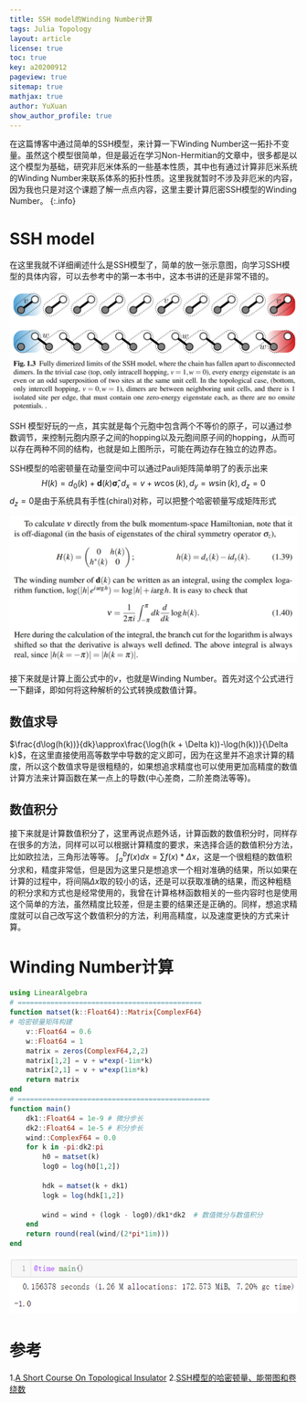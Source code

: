 ```yaml
---
title: SSH model的Winding Number计算
tags: Julia Topology
layout: article
license: true
toc: true
key: a20200912
pageview: true
sitemap: true
mathjax: true
author: YuXuan
show_author_profile: true
---
```

在这篇博客中通过简单的SSH模型，来计算一下Winding Number这一拓扑不变量。虽然这个模型很简单，但是最近在学习Non-Hermitian的文章中，很多都是以这个模型为基础，研究非厄米体系的一些基本性质，其中也有通过计算非厄米系统的Winding Number来联系体系的拓扑性质。这里我就暂时不涉及非厄米的内容，因为我也只是对这个课题了解一点点内容，这里主要计算厄密SSH模型的Winding Number。
{:.info}
<!--more-->
# SSH model
在这里我就不详细阐述什么是SSH模型了，简单的放一张示意图，向学习SSH模型的具体内容，可以去参考中的第一本书中，这本书讲的还是非常不错的。

![png](/assets/images/research/ssh.png)

SSH 模型好玩的一点，其实就是每个元胞中包含两个不等价的原子，可以通过参数调节，来控制元胞内原子之间的hopping以及元胞间原子间的hopping，从而可以存在两种不同的结构，也就是如上图所示，可能在两边存在独立的边界态。

SSH模型的哈密顿量在动量空间中可以通过Pauli矩阵简单明了的表示出来
$$H(k)=d_0(k)+\mathbf{d}(k)\mathbf{\hat{\sigma}},d_x=v+w\cos(k),d_y=w\sin(k),d_z=0$$
$d_z=0$是由于系统具有手性(chiral)对称，可以把整个哈密顿量写成矩阵形式

![png](/assets/images/research/ssh2.png)

接下来就是计算上面公式中的$v$，也就是Winding Number。首先对这个公式进行一下翻译，即如何将这种解析的公式转换成数值计算。
## 数值求导
$\frac{d\log(h(k))}{dk}\approx\frac{\log(h(k + \Delta k))-\log(h(k))}{\Delta k}$，在这里直接使用高等数学中导数的定义即可，因为在这里并不追求计算的精度，所以这个数值求导是很粗糙的，如果想追求精度也可以使用更加高精度的数值计算方法来计算函数在某一点上的导数(中心差商，二阶差商法等等)。
## 数值积分
接下来就是计算数值积分了，这里再说点题外话，计算函数的数值积分时，同样存在很多的方法，同样可以可以根据计算精度的要求，来选择合适的数值积分方法，比如欧拉法，三角形法等等。
$\int_a^bf(x)dx=\sum f(x)*\Delta x$，这是一个很粗糙的数值积分求和，精度非常低，但是因为这里只是想追求一个相对准确的结果，所以如果在计算的过程中，将间隔$\Delta x$取的较小的话，还是可以获取准确的结果，而这种粗糙的积分求和方式也是经常使用的，我曾在计算格林函数相关的一些内容时也是使用这个简单的方法，虽然精度比较差，但是主要的结果还是正确的。同样，想追求精度就可以自己改写这个数值积分的方法，利用高精度，以及速度更快的方式来计算。
# Winding Number计算
```julia
using LinearAlgebra
# =============================================
function matset(k::Float64)::Matrix{ComplexF64}
# 哈密顿量矩阵构建
    v::Float64 = 0.6
    w::Float64 = 1
    matrix = zeros(ComplexF64,2,2)
    matrix[1,2] = v + w*exp(-1im*k)
    matrix[2,1] = v + w*exp(1im*k)
    return matrix
end
# ===============================================
function main()
    dk1::Float64 = 1e-9 # 微分步长
    dk2::Float64 = 1e-5 # 积分步长
    wind::ComplexF64 = 0.0
    for k in -pi:dk2:pi
        h0 = matset(k)
        log0 = log(h0[1,2])
        
        hdk = matset(k + dk1)
        logk = log(hdk[1,2])
        
        wind = wind + (logk - log0)/dk1*dk2  # 数值微分与数值积分
    end
    return round(real(wind/(2*pi*1im)))
end
```

![png](/assets/images/research/ssh3.png)

# 参考
1.[A Short Course On Topological Insulator](https://arxiv.org/pdf/1509.02295.pdf)
2.[SSH模型的哈密顿量、能带图和卷绕数](http://www.guanjihuan.com/archives/5025)